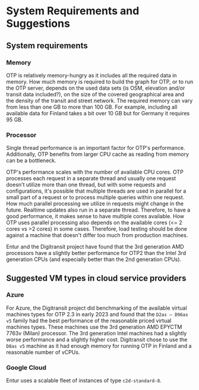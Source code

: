 # System Requirements and Suggestions

## System requirements

### Memory

OTP is relatively memory-hungry as it includes all the required data in memory. How much memory is required to build the graph for OTP, or to run the OTP server, depends on the used data sets (is OSM, elevation and/or transit data included?), on the size of the covered geographical area and the density of the transit and street network. The required memory can vary from less than one GB to more than 100 GB. For example, including all available data for Finland takes a bit over 10 GB but for Germany it requires 95 GB.

### Processor

Single thread performance is an important factor for OTP's performance. Additionally, OTP benefits from larger CPU cache as reading from memory can be a bottleneck.

OTP's performance scales with the number of available CPU cores. OTP processes each request in a separate thread and usually one request doesn't utilize more than one thread, but with some requests and configurations, it's possible that multiple threads are used in parallel for a small part of a request or to process multiple queries within one request. How much parallel processing we utilize in requests might change in the future. Realtime updates also run in a separate thread. Therefore, to have a good performance, it makes sense to have multiple cores available. How OTP uses parallel processing also depends on the available cores (<= 2 cores vs >2 cores) in some cases. Therefore, load testing should be done against a machine that doesn't differ too much from production machines.

Entur and the Digitransit project have found that the 3rd generation AMD processors have a slightly better performance for OTP2 than the Intel 3rd generation CPUs (and especially better than the 2nd generation CPUs).

## Suggested VM types in cloud service providers

### Azure

For Azure, the Digitransit project did benchmarking of the available virtual machines types for OTP 2.3 in early 2023 and found that the `D2as – D96as v5` family had the best performance of the reasonable priced virtual machines types. These machines use the 3rd generation AMD EPYCTM 7763v (Milan) processor. The 3rd generation Intel machines had a slightly worse performance and a slightly higher cost. Digitransit chose to use the `D8as v5` machine as it had enough memory for running OTP in Finland and a reasonable number of vCPUs.

### Google Cloud

Entur uses a scalable fleet of instances of type `c2d-standard-8`.
  